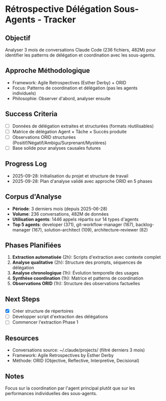 # Rétrospective Délégation Sous-Agents - Tracker

## Objectif
Analyser 3 mois de conversations Claude Code (236 fichiers, 482M) pour identifier les patterns de délégation et coordination avec les sous-agents.

## Approche Méthodologique
- Framework: Agile Retrospectives (Esther Derby) + ORID
- Focus: Patterns de coordination et délégation (pas les agents individuels)
- Philosophie: Observer d'abord, analyser ensuite

## Success Criteria
- [ ] Données de délégation extraites et structurées (formats réutilisables)
- [ ] Matrice de délégation Agent × Tâche × Succès produite
- [ ] Observations ORID structurées (Positif/Négatif/Ambigu/Surprenant/Mystères)
- [ ] Base solide pour analyses causales futures

## Progress Log
- 2025-09-28: Initialisation du projet et structure de travail
- 2025-09-28: Plan d'analyse validé avec approche ORID en 5 phases

## Corpus d'Analyse
- **Période**: 3 derniers mois (depuis 2025-06-28)
- **Volume**: 236 conversations, 482M de données
- **Utilisation agents**: 1446 appels répartis sur 14 types d'agents
- **Top 5 agents**: developer (371), git-workflow-manager (167), backlog-manager (167), solution-architect (109), architecture-reviewer (82)

## Phases Planifiées
1. **Extraction automatisée** (2h): Scripts d'extraction avec contexte complet
2. **Analyse qualitative** (2h): Structure des prompts, séquences de délégation
3. **Analyse chronologique** (1h): Évolution temporelle des usages
4. **Synthèse coordination** (1h): Matrice et patterns de coordination
5. **Observations ORID** (1h): Structure des observations factuelles

## Next Steps
- [x] Créer structure de répertoires
- [ ] Développer script d'extraction des délégations
- [ ] Commencer l'extraction Phase 1

## Resources
- Conversations source: ~/.claude/projects/ (filtré derniers 3 mois)
- Framework: Agile Retrospectives by Esther Derby
- Méthode: ORID (Objective, Reflective, Interpretive, Decisional)

## Notes
Focus sur la coordination par l'agent principal plutôt que sur les performances individuelles des sous-agents.